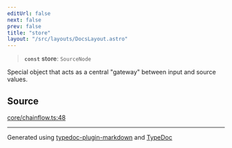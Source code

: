 ```yaml
---
editUrl: false
next: false
prev: false
title: "store"
layout: "/src/layouts/DocsLayout.astro"
---
```


> **`const`** **store**: `SourceNode`

Special object that acts as a central "gateway" between input and source values.

## Source

[core/chainflow.ts:48](https://github.com/edwinlzs/chainflow/blob/a565c76/src/core/chainflow.ts#L48)

***

Generated using [typedoc-plugin-markdown](https://www.npmjs.com/package/typedoc-plugin-markdown) and [TypeDoc](https://typedoc.org/)
